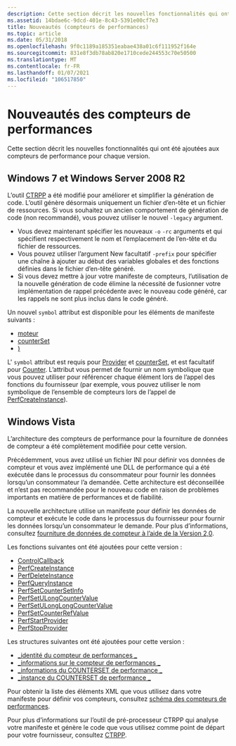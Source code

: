 ```yaml
---
description: Cette section décrit les nouvelles fonctionnalités qui ont été ajoutées aux compteurs de performance pour chaque version.
ms.assetid: 14bdae6c-9dcd-401e-8c43-5391e00cf7e3
title: Nouveautés (compteurs de performances)
ms.topic: article
ms.date: 05/31/2018
ms.openlocfilehash: 9f0c1189a185351eabae438a01c6f111952f164e
ms.sourcegitcommit: 831e8f3db78ab820e1710cede244553c70e50500
ms.translationtype: MT
ms.contentlocale: fr-FR
ms.lasthandoff: 01/07/2021
ms.locfileid: "106517850"
---
```

# <a name="whats-new-with-performance-counters"></a>Nouveautés des compteurs de performances

Cette section décrit les nouvelles fonctionnalités qui ont été ajoutées aux compteurs de performance pour chaque version.

## <a name="windows-7-and-windows-server-2008-r2"></a>Windows 7 et Windows Server 2008 R2

L’outil [CTRPP](ctrpp.md) a été modifié pour améliorer et simplifier la génération de code. L’outil génère désormais uniquement un fichier d’en-tête et un fichier de ressources. Si vous souhaitez un ancien comportement de génération de code (non recommandé), vous pouvez utiliser le nouvel `-legacy` argument.

- Vous devez maintenant spécifier les nouveaux `-o` `-rc` arguments et qui spécifient respectivement le nom et l’emplacement de l’en-tête et du fichier de ressources.
- Vous pouvez utiliser l’argument New facultatif `-prefix` pour spécifier une chaîne à ajouter au début des variables globales et des fonctions définies dans le fichier d’en-tête généré.
- Si vous devez mettre à jour votre manifeste de compteurs, l’utilisation de la nouvelle génération de code élimine la nécessité de fusionner votre implémentation de rappel précédente avec le nouveau code généré, car les rappels ne sont plus inclus dans le code généré.

Un nouvel `symbol` attribut est disponible pour les éléments de manifeste suivants :

- [moteur](/windows/desktop/PerfCtrs/performance-counters-provider--counters--element)
- [counterSet](/windows/desktop/PerfCtrs/performance-counters-counterset--provider--element)
- [)](/windows/desktop/PerfCtrs/performance-counters-counter--counterset--element)

L' `symbol` attribut est requis pour [Provider](/windows/desktop/PerfCtrs/performance-counters-provider--counters--element) et [counterSet](/windows/desktop/PerfCtrs/performance-counters-counterset--provider--element), et est facultatif pour [Counter](/windows/desktop/PerfCtrs/performance-counters-counter--counterset--element). L’attribut vous permet de fournir un nom symbolique que vous pouvez utiliser pour référencer chaque élément lors de l’appel des fonctions du fournisseur (par exemple, vous pouvez utiliser le nom symbolique de l’ensemble de compteurs lors de l’appel de [PerfCreateInstance](/windows/desktop/api/Perflib/nf-perflib-perfcreateinstance)).

## <a name="windows-vista"></a>Windows Vista

L’architecture des compteurs de performance pour la fourniture de données de compteur a été complètement modifiée pour cette version.

Précédemment, vous avez utilisé un fichier INI pour définir vos données de compteur et vous avez implémenté une DLL de performance qui a été exécutée dans le processus du consommateur pour fournir les données lorsqu’un consommateur l’a demandée. Cette architecture est déconseillée et n’est pas recommandée pour le nouveau code en raison de problèmes importants en matière de performances et de fiabilité.

La nouvelle architecture utilise un manifeste pour définir les données de compteur et exécute le code dans le processus du fournisseur pour fournir les données lorsqu’un consommateur le demande. Pour plus d’informations, consultez [fourniture de données de compteur à l’aide de la Version 2,0](providing-counter-data-using-version-2-0.md).

Les fonctions suivantes ont été ajoutées pour cette version :

- [ControlCallback](/windows/desktop/api/Perflib/nc-perflib-perflibrequest)
- [PerfCreateInstance](/windows/desktop/api/Perflib/nf-perflib-perfcreateinstance)
- [PerfDeleteInstance](/windows/desktop/api/Perflib/nf-perflib-perfdeleteinstance)
- [PerfQueryInstance](/windows/desktop/api/Perflib/nf-perflib-perfqueryinstance)
- [PerfSetCounterSetInfo](/windows/desktop/api/Perflib/nf-perflib-perfsetcountersetinfo)
- [PerfSetULongCounterValue](/windows/desktop/api/Perflib/nf-perflib-perfsetulongcountervalue)
- [PerfSetULongLongCounterValue](/windows/desktop/api/Perflib/nf-perflib-perfsetulonglongcountervalue)
- [PerfSetCounterRefValue](/windows/desktop/api/Perflib/nf-perflib-perfsetcounterrefvalue)
- [PerfStartProvider](/windows/desktop/api/Perflib/nf-perflib-perfstartprovider)
- [PerfStopProvider](/windows/desktop/api/Perflib/nf-perflib-perfstopprovider)

Les structures suivantes ont été ajoutées pour cette version :

- [\_identité du compteur de performances \_](/windows/desktop/api/Perflib/ns-perflib-perf_counter_identity)
- [\_informations sur le compteur de performances \_](/windows/desktop/api/Perflib/ns-perflib-perf_counter_info)
- [\_informations du COUNTERSET de performance \_](/windows/desktop/api/Perflib/ns-perflib-perf_counterset_info)
- [\_instance du COUNTERSET de performance \_](/windows/desktop/api/Perflib/ns-perflib-perf_counterset_instance)

Pour obtenir la liste des éléments XML que vous utilisez dans votre manifeste pour définir vos compteurs, consultez [schéma des compteurs de performances](performance-counters-schema.md).

Pour plus d’informations sur l’outil de pré-processeur CTRPP qui analyse votre manifeste et génère le code que vous utilisez comme point de départ pour votre fournisseur, consultez [CTRPP](ctrpp.md).
